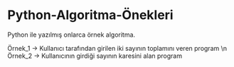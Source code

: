 # Python-Algoritma-Önekleri
Python ile yazılmış onlarca örnek algoritma.

Örnek_1 -> Kullanıcı tarafından girilen iki sayının toplamını veren program \n
Örnek_2 -> Kullanıcının girdiği sayının karesini alan program
